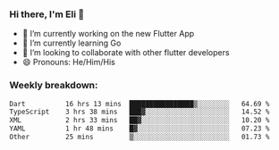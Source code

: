 ### Hi there, I'm Eli 👋
- 🔭 I’m currently working on the new Flutter App
- 🌱 I’m currently learning Go
- 🦄 I’m looking to collaborate with other flutter developers
- 😄 Pronouns: He/Him/His

### Weekly breakdown:
<!--START_SECTION:waka-->

```txt
Dart          16 hrs 13 mins  ████████████████▒░░░░░░░░   64.69 %
TypeScript    3 hrs 38 mins   ███▓░░░░░░░░░░░░░░░░░░░░░   14.52 %
XML           2 hrs 33 mins   ██▓░░░░░░░░░░░░░░░░░░░░░░   10.20 %
YAML          1 hr 48 mins    █▓░░░░░░░░░░░░░░░░░░░░░░░   07.23 %
Other         25 mins         ▒░░░░░░░░░░░░░░░░░░░░░░░░   01.73 %
```

<!--END_SECTION:waka-->
